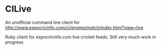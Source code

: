 CILive
======

An unofficial command line client for http://www.espncricinfo.com/ci/engine/match/index.html?view=live


Ruby client for espncricinfo.com live cricket feeds. Still very much work in progress
